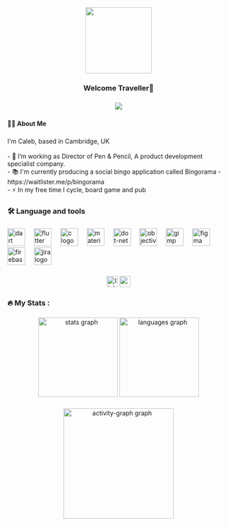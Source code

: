 <div align="center">
  <img height="150" src="https://media.licdn.com/dms/image/D4E16AQHt0upAVZIRfA/profile-displaybackgroundimage-shrink_350_1400/0/1676388833947?e=1716422400&v=beta&t=xkD05O-_lSbo2ZBO5RNq29REv8Z5-jUSg_oU1ZRjxJk"  />
</div>

###

<h3 align="center">Welcome Traveller👋</h3>

###

<div align="center">
  <img src="https://profile-counter.glitch.me/PenCone/count.svg?"  />
</div>

###

<h4 align="left">👩‍💻  About Me</h4>

###

<p align="left">I'm Caleb, based in Cambridge, UK<br><br>- 🔭 I’m working as Director of Pen & Pencil, A product development specialist company. <br>- 📚 I'm currently producing a social bingo application called Bingorama - https://waitlister.me/p/bingorama<br>- ⚡ In my free time I cycle, board game and pub</p>

###

<h3 align="left">🛠 Language and tools</h3>

###

<div align="left">
  <img src="https://cdn.jsdelivr.net/gh/devicons/devicon/icons/dart/dart-original.svg" height="40" alt="dart logo"  />
  <img width="12" />
  <img src="https://cdn.jsdelivr.net/gh/devicons/devicon/icons/flutter/flutter-original.svg" height="40" alt="flutter logo"  />
  <img width="12" />
  <img src="https://cdn.jsdelivr.net/gh/devicons/devicon/icons/c/c-original.svg" height="40" alt="c logo"  />
  <img width="12" />
  <img src="https://cdn.jsdelivr.net/gh/devicons/devicon/icons/materialui/materialui-original.svg" height="40" alt="materialui logo"  />
  <img width="12" />
  <img src="https://cdn.simpleicons.org/dotnet/512BD4" height="40" alt="dot-net logo"  />
  <img width="12" />
  <img src="https://cdn.jsdelivr.net/gh/devicons/devicon/icons/objectivec/objectivec-plain.svg" height="40" alt="objectivec logo"  />
  <img width="12" />
  <img src="https://cdn.jsdelivr.net/gh/devicons/devicon/icons/gimp/gimp-original.svg" height="40" alt="gimp logo"  />
  <img width="12" />
  <img src="https://cdn.jsdelivr.net/gh/devicons/devicon/icons/figma/figma-original.svg" height="40" alt="figma logo"  />
  <img width="12" />
  <img src="https://cdn.simpleicons.org/firebase/FFCA28" height="40" alt="firebase logo"  />
  <img width="12" />
  <img src="https://cdn.jsdelivr.net/gh/devicons/devicon/icons/jira/jira-original.svg" height="40" alt="jira logo"  />
</div>

###

<div align="center">
  <img src="https://img.shields.io/static/v1?message=LinkedIn&logo=linkedin&label=&color=0077B5&logoColor=white&labelColor=&style=for-the-badge" height="25" alt="linkedin logo"  />
  <a href="cp@pensol.uk" target="_blank">
    <img src="https://img.shields.io/static/v1?message=Gmail&logo=gmail&label=&color=D14836&logoColor=white&labelColor=&style=for-the-badge" height="25" alt="gmail logo"  />
  </a>
</div>

###

<h3 align="left">🔥   My Stats :</h3>

###

<div align="center">
  <img src="https://github-readme-stats.vercel.app/api?username=PenCone&hide_title=false&hide_rank=true&show_icons=false&include_all_commits=true&count_private=true&disable_animations=false&theme=dracula&locale=en&hide_border=true&order=1" height="180" alt="stats graph"  />
  <img src="https://github-readme-stats.vercel.app/api/top-langs?username=PenCone&locale=en&hide_title=false&layout=compact&card_width=320&langs_count=5&theme=dracula&hide_border=true&order=2" height="180" alt="languages graph"  />
</div>

###

<div align="center">
  <img src="https://github-readme-activity-graph.vercel.app/graph?username=PenCone&radius=16&theme=github-light&area=true&order=5&hide_border=true&hide_title=true" height="250" alt="activity-graph graph"  />
</div>

###
